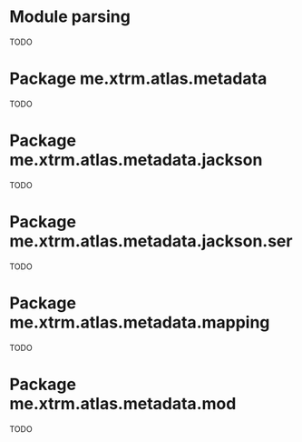 # Module parsing

TODO


# Package me.xtrm.atlas.metadata

TODO


# Package me.xtrm.atlas.metadata.jackson

TODO


# Package me.xtrm.atlas.metadata.jackson.ser

TODO


# Package me.xtrm.atlas.metadata.mapping

TODO


# Package me.xtrm.atlas.metadata.mod

TODO
